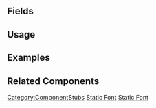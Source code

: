 <languages></languages> <translate>

## Fields

## Usage

## Examples

## Related Components

</translate>

[Category:ComponentStubs](Category:ComponentStubs "wikilink") [Static
Font](Category:Components{{#translation:}} "wikilink") [Static
Font](Category:Components:Assets{{#translation:}} "wikilink")
